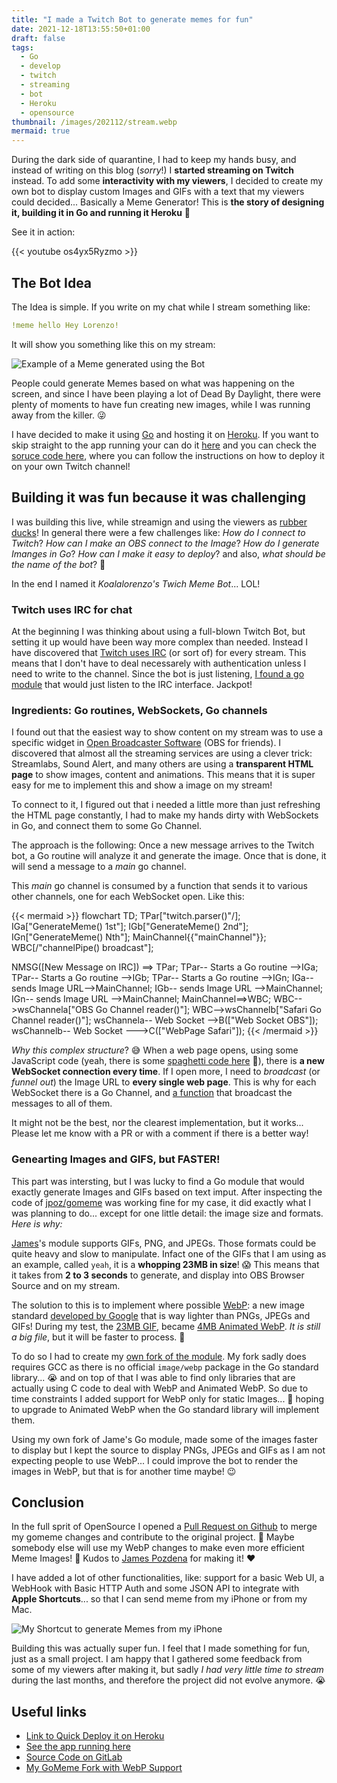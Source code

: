 ```yaml
---
title: "I made a Twitch Bot to generate memes for fun"
date: 2021-12-18T13:55:50+01:00
draft: false
tags:
  - Go
  - develop
  - twitch
  - streaming
  - bot
  - Heroku
  - opensource
thumbnail: /images/202112/stream.webp
mermaid: true
---
```

During the dark side of quarantine, I had to keep my hands busy, and instead of
writing on this blog (_sorry_!) I **started streaming on Twitch** instead. To
add some **interactivity with my viewers**, I decided to create my own bot to
display custom Images and GIFs with a text that my viewers could decided...
Basically a Meme Generator! This is **the story of designing it, building it in
Go and running it Heroku** 🤩

<!--more-->

See it in action:

{{< youtube os4yx5Ryzmo >}}

## The Bot Idea

The Idea is simple. If you write on my chat while I stream something like:

```yaml
!meme hello Hey Lorenzo!
```

It will show you something like this on my stream:

![Example of a Meme generated using the Bot](/images/202112/hello-example.webp#small)

People could generate Memes based on what was happening on the screen, and since 
I have been playing a lot of Dead By Daylight, there were plenty of moments to 
have fun creating new images, while I was running away from the killer. 😜

I have decided to make it using [Go](https://go.dev) and hosting it on
[Heroku](https://heroku.com). If you want to skip straight to the app running
your can do it [here](https://koalalorenzo-twitch-meme-gen.herokuapp.com) and
you can check the
[soruce code here](http://gitlab.com/koalalorenzo/twitch-meme-generator), where
you can follow the instructions on how to deploy it on your own Twitch channel!

## Building it was fun because it was challenging
I was building this live, while streamign and using the viewers as
[rubber ducks](https://en.wikipedia.org/wiki/Rubber_duck_debugging)! In general
there were a few challenges like: _How do I connect to Twitch_? _How can I make an
OBS connect to the Image_? _How do I generate Imanges in Go_?
_How can I make it easy to deploy_? and also,
_what should be the name of the bot_? 🤣

In the end I named it _Koalalorenzo's Twich Meme Bot_... LOL!

### Twitch uses IRC for chat
At the beginning I was thinking about using a full-blown Twitch Bot, but setting
it up would have been way more complex than needed. Instead I have discovered
that [Twitch uses IRC](https://dev.twitch.tv/docs/irc) (or sort of) for every
stream. This means that I don't have to deal necessarely with authentication
unless I need to write to the channel. Since the bot is just listening,
[I found a go module](https://github.com/gempir/go-twitch-irc) that would just
listen to the IRC interface. Jackpot!

### Ingredients: Go routines, WebSockets, Go channels
I found out that the easiest way to show content on my stream was to use a 
specific widget in [Open Broadcaster Software](https://obsproject.com)
(OBS for friends). I discovered that almost all the streaming services are 
using a clever trick: Streamlabs, Sound Alert, and many others are using a
**transparent HTML page** to show images, content and animations. This means
that it is super easy for me to implement this and show a image on my stream!

To connect to it, I figured out that i needed a little more than just refreshing
the HTML page constantly, I had to make my hands dirty with WebSockets in Go,
and connect them to some Go Channel.

The approach is the following: Once a new message arrives to the Twitch bot,
a Go routine will analyze it and generate the image. Once that is done, it will
send a message to a _main_ go channel.

This _main_ go channel is consumed by a function that sends it to various
other channels, one for each WebSocket open. Like this:

{{< mermaid >}}
flowchart TD;
  TPar[\"twitch.parser()"/];
  IGa["GenerateMeme() 1st"];
  IGb["GenerateMeme() 2nd"];
  IGn["GenerateMeme() Nth"];
  MainChannel{{"mainChannel"}};
  WBC[/"channelPipe() broadcast"\];

  NMSG([New Message on IRC]) ==> TPar;
  TPar-- Starts a Go routine -->IGa;
  TPar-- Starts a Go routine -->IGb;
  TPar-- Starts a Go routine -->IGn;
  IGa-- sends Image URL-->MainChannel;
  IGb-- sends Image URL -->MainChannel;
  IGn-- sends Image URL -->MainChannel;
  MainChannel==>WBC;
  WBC-->wsChannela["OBS Go Channel reader()"];
  WBC-->wsChannelb["Safari Go Channel reader()"];
  wsChannela-- Web Socket -->B(["Web Socket OBS"]);
  wsChannelb-- Web Socket --->C(["WebPage Safari"]);
{{< /mermaid >}}

_Why this complex structure_? 😅 When a web page opens, using
some JavaScript code (yeah, there is some [spaghetti code here](https://gitlab.com/koalalorenzo/twitch-meme-generator/-/blob/main/http/streamview.go#L43) 🤫),
there is **a new WebSocket connection every time**. If I open more, I need to 
_broadcast_ (or _funnel out_) the Image URL to **every single web page**.
This is why for each WebSocket there is a Go Channel, and 
[a function](https://gitlab.com/koalalorenzo/twitch-meme-generator/-/blob/main/http/channels.go#L15)
that broadcast the messages to all of them.

It might not be the best, nor the clearest implementation, but it works...
Please let me know with a PR or with a comment if there is a better way!

### Genearting Images and GIFS, but FASTER!
This part was intersting, but I was lucky to find a Go module that would
exactly generate Images and GIFs based on text imput. After inspecting the code
of [jpoz/gomeme](https://github.com/jpoz/gomeme) was working fine for my case, 
it did exactly what I was planning to do... except for one little detail: the 
image size and formats. _Here is why:_

[James](https://github.com/jpoz)'s module supports GIFs, PNG, and JPEGs.
Those formats could be quite heavy and slow to manipulate. Infact one of the
GIFs that I am using as an example, called `yeah`, it is a
**whopping 23MB in size**! 😱 This means that it takes from **2 to 3 seconds**
to generate, and display into OBS Browser Source and on my stream.

The solution to this is to implement where possible
[WebP](https://en.wikipedia.org/wiki/WebP): a new image standard
[developed by Google](https://developers.google.com/speed/webp)
that is way lighter than PNGs, JPEGs and GIFs! During my test, the
[23MB GIF](https://gitlab.com/koalalorenzo/twitch-meme-generator/-/blob/63b969bc98b97d94550e0e53fb368e1124f50d4d/assets/yeah.69.gif?expanded=true&viewer=rich),
became
[4MB Animated WebP](https://gitlab.com/koalalorenzo/twitch-meme-generator/-/blob/d3ba69eb50726810bc5423b7586723a5334aff63/assets/yeah.69.webp).
_It is still a big file_, but it will be faster to process. 🎉

To do so I had to create my
[own fork of the module](https://gitlab.com/koalalorenzo/gomeme). My fork sadly
does requires GCC as there is no official `image/webp` package in the Go
standard library... 😭 and on top of that I was able to find only libraries that
are actually using C code to deal with WebP and Animated WebP. So due to time
constraints I added support for WebP only for static Images... 🤞 hoping to
upgrade to Animated WebP when the Go standard library will implement them.

Using my own fork of Jame's Go module, made some of the images faster to display
but I kept the source to display PNGs, JPEGs and GIFs as I am not expecting
people to use WebP... I could improve the bot to render the images in WebP, but
that is for another time maybe! 😉

## Conclusion
In the full sprit of OpenSource I opened a
[Pull Request on Github]()
to merge my gomeme changes and contribute to the original project. 🤞 Maybe
somebody else will use my WebP changes to make even more efficient Meme
Images! 🤣 Kudos to [James Pozdena](https://github.com/jpoz) for making it! ❤️

I have added a lot of other functionalities, like: support for a basic Web UI,
a WebHook with Basic HTTP Auth and some JSON API to integrate with **Apple
Shortcuts**...  so that I can send meme from my iPhone or from my Mac.

![My Shortcut to generate Memes from my iPhone](/images/202112/shortcuts-twitch-gen.webp#noborder#big)

Building this was actually super fun. I feel that I made something for fun,
just as a small project. I am happy that I gathered some feedback from some of
my viewers after making it, but sadly _I had very little time to stream_ during
the last months, and therefore the project did not evolve anymore. 😭

## Useful links

* [Link to Quick Deploy it on Heroku](https://heroku.com/deploy?template=https://github.com/koalalorenzo/twitch-meme-generator/tree/main)
* [See the app running here](https://koalalorenzo-twitch-meme-gen.herokuapp.com/)
* [Source Code on GitLab](https://gitlab.com/koalalorenzo/twitch-meme-generator/)
* [My GoMeme Fork with WebP Support](https://gitlab.com/koalalorenzo/gomeme)
